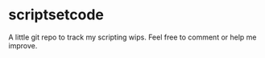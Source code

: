 # scriptsetcode

A little git repo to track my scripting wips. Feel free to comment or help me improve.
